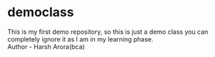 # democlass
This is my first demo repository, so this is just a demo class you can completely ignore it as I am in my learning phase.
<br>
Author - Harsh Arora(bca)
